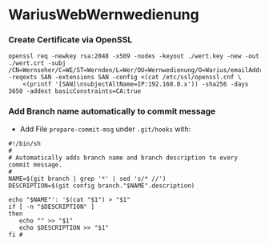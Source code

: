 # WariusWebWernwedienung

### Create Certificate via OpenSSL

```
openssl req -newkey rsa:2048 -x509 -nodes -keyout ./wert.key -new -out ./wert.crt -subj /CN=Wernseher/C=WE/ST=Wernden/L=Wer/OU=Wernwedienung/O=Warius/emailAddress=werde.werde@werde.com/ -reqexts SAN -extensions SAN -config <(cat /etc/ssl/openssl.cnf \
    <(printf '[SAN]\nsubjectAltName=IP:192.168.0.x')) -sha256 -days 3650 -addext basicConstraints=CA:true
```

### Add Branch name automatically to commit message
- Add File `prepare-commit-msg` under `.git/hooks` with: 
```
#!/bin/sh
#
# Automatically adds branch name and branch description to every commit message.
#
NAME=$(git branch | grep '*' | sed 's/* //') 
DESCRIPTION=$(git config branch."$NAME".description)

echo "$NAME"': '$(cat "$1") > "$1"
if [ -n "$DESCRIPTION" ] 
then
   echo "" >> "$1"
   echo $DESCRIPTION >> "$1"
fi #
```
